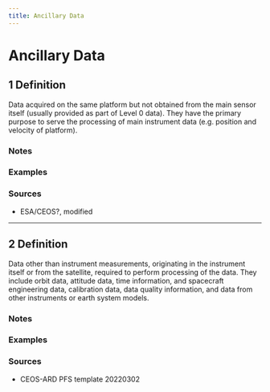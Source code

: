 ```yaml
---
title: Ancillary Data
---
```


# Ancillary Data

## 1 Definition

Data acquired on the same platform but not obtained from the main sensor itself (usually provided as part of Level 0 data). They have the primary purpose to serve the processing of main instrument data (e.g. position and velocity of platform).

### Notes 

### Examples 

### Sources
- ESA/CEOS?, modified

___

## 2 Definition

Data other than instrument measurements, originating in the instrument itself or from the satellite, required to perform processing of the data. They include orbit data, attitude data, time information, and spacecraft engineering data, calibration data, data quality information, and data from other instruments or earth system models.

### Notes 

### Examples 

### Sources
- CEOS-ARD PFS template 20220302
